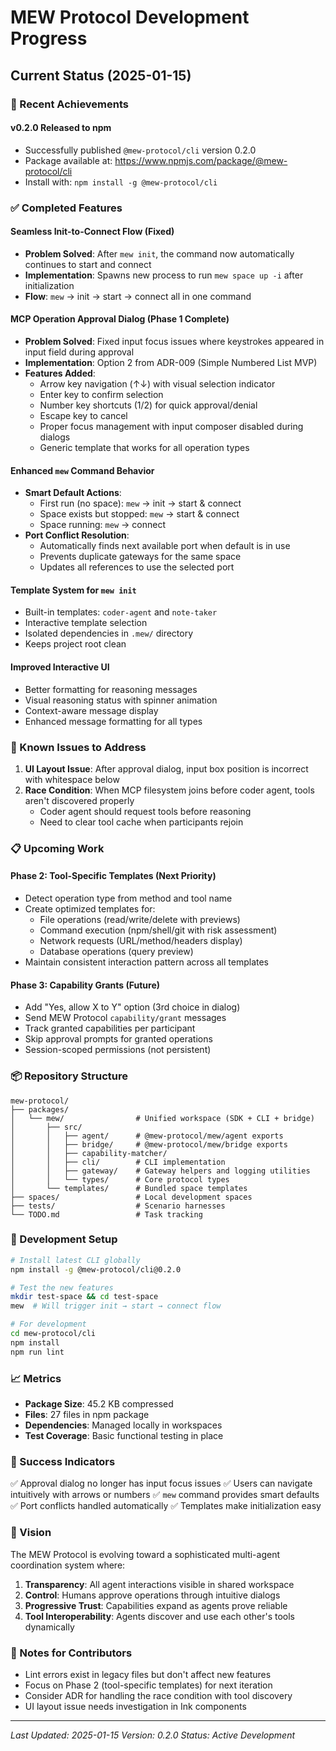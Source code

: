 # MEW Protocol Development Progress

## Current Status (2025-01-15)

### 🎉 Recent Achievements

#### v0.2.0 Released to npm
- Successfully published `@mew-protocol/cli` version 0.2.0
- Package available at: https://www.npmjs.com/package/@mew-protocol/cli
- Install with: `npm install -g @mew-protocol/cli`

### ✅ Completed Features

#### Seamless Init-to-Connect Flow (Fixed)
- **Problem Solved**: After `mew init`, the command now automatically continues to start and connect
- **Implementation**: Spawns new process to run `mew space up -i` after initialization
- **Flow**: `mew` → init → start → connect all in one command

#### MCP Operation Approval Dialog (Phase 1 Complete)
- **Problem Solved**: Fixed input focus issues where keystrokes appeared in input field during approval
- **Implementation**: Option 2 from ADR-009 (Simple Numbered List MVP)
- **Features Added**:
  - Arrow key navigation (↑↓) with visual selection indicator
  - Enter key to confirm selection
  - Number key shortcuts (1/2) for quick approval/denial
  - Escape key to cancel
  - Proper focus management with input composer disabled during dialogs
  - Generic template that works for all operation types

#### Enhanced `mew` Command Behavior
- **Smart Default Actions**:
  - First run (no space): `mew` → init → start & connect
  - Space exists but stopped: `mew` → start & connect
  - Space running: `mew` → connect
- **Port Conflict Resolution**:
  - Automatically finds next available port when default is in use
  - Prevents duplicate gateways for the same space
  - Updates all references to use the selected port

#### Template System for `mew init`
- Built-in templates: `coder-agent` and `note-taker`
- Interactive template selection
- Isolated dependencies in `.mew/` directory
- Keeps project root clean

#### Improved Interactive UI
- Better formatting for reasoning messages
- Visual reasoning status with spinner animation
- Context-aware message display
- Enhanced message formatting for all types

### 🚧 Known Issues to Address

1. **UI Layout Issue**: After approval dialog, input box position is incorrect with whitespace below
2. **Race Condition**: When MCP filesystem joins before coder agent, tools aren't discovered properly
   - Coder agent should request tools before reasoning
   - Need to clear tool cache when participants rejoin

### 📋 Upcoming Work

#### Phase 2: Tool-Specific Templates (Next Priority)
- Detect operation type from method and tool name
- Create optimized templates for:
  - File operations (read/write/delete with previews)
  - Command execution (npm/shell/git with risk assessment)
  - Network requests (URL/method/headers display)
  - Database operations (query preview)
- Maintain consistent interaction pattern across all templates

#### Phase 3: Capability Grants (Future)
- Add "Yes, allow X to Y" option (3rd choice in dialog)
- Send MEW Protocol `capability/grant` messages
- Track granted capabilities per participant
- Skip approval prompts for granted operations
- Session-scoped permissions (not persistent)

### 📦 Repository Structure

```
mew-protocol/
├── packages/
│   └── mew/                # Unified workspace (SDK + CLI + bridge)
│       ├── src/
│       │   ├── agent/      # @mew-protocol/mew/agent exports
│       │   ├── bridge/     # @mew-protocol/mew/bridge exports
│       │   ├── capability-matcher/
│       │   ├── cli/        # CLI implementation
│       │   ├── gateway/    # Gateway helpers and logging utilities
│       │   └── types/      # Core protocol types
│       └── templates/      # Bundled space templates
├── spaces/                 # Local development spaces
├── tests/                  # Scenario harnesses
└── TODO.md                 # Task tracking

```

### 🔧 Development Setup

```bash
# Install latest CLI globally
npm install -g @mew-protocol/cli@0.2.0

# Test the new features
mkdir test-space && cd test-space
mew  # Will trigger init → start → connect flow

# For development
cd mew-protocol/cli
npm install
npm run lint
```

### 📈 Metrics

- **Package Size**: 45.2 KB compressed
- **Files**: 27 files in npm package
- **Dependencies**: Managed locally in workspaces
- **Test Coverage**: Basic functional testing in place

### 🎯 Success Indicators

✅ Approval dialog no longer has input focus issues
✅ Users can navigate intuitively with arrows or numbers
✅ `mew` command provides smart defaults
✅ Port conflicts handled automatically
✅ Templates make initialization easy

### 🔮 Vision

The MEW Protocol is evolving toward a sophisticated multi-agent coordination system where:
1. **Transparency**: All agent interactions visible in shared workspace
2. **Control**: Humans approve operations through intuitive dialogs
3. **Progressive Trust**: Capabilities expand as agents prove reliable
4. **Tool Interoperability**: Agents discover and use each other's tools dynamically

### 📝 Notes for Contributors

- Lint errors exist in legacy files but don't affect new features
- Focus on Phase 2 (tool-specific templates) for next iteration
- Consider ADR for handling the race condition with tool discovery
- UI layout issue needs investigation in Ink components

---

*Last Updated: 2025-01-15*
*Version: 0.2.0*
*Status: Active Development*